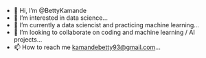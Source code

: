 - 👋 Hi, I’m @BettyKamande
- 👀 I’m interested in data science...
- 🌱 I’m currently a data sciencist and practicing machine learning...
- 💞️ I’m looking to collaborate on coding and machine learning / AI projects...
- 📫 How to reach me kamandebetty93@gmail.com...

<!---
BettyKamande/BettyKamande is a ✨ special ✨ repository because its `README.md` (this file) appears on your GitHub profile.
You can click the Preview link to take a look at your changes.
--->
